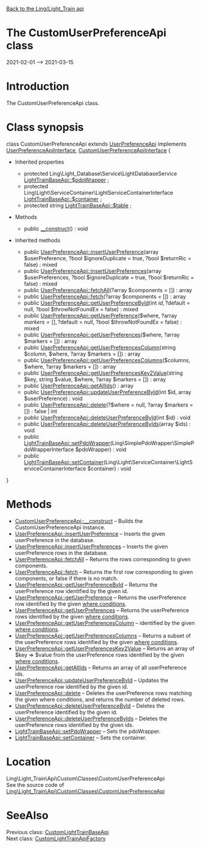 [Back to the Ling/Light_Train api](https://github.com/lingtalfi/Light_Train/blob/master/doc/api/Ling/Light_Train.md)



The CustomUserPreferenceApi class
================
2021-02-01 --> 2021-03-15






Introduction
============

The CustomUserPreferenceApi class.



Class synopsis
==============


class <span class="pl-k">CustomUserPreferenceApi</span> extends [UserPreferenceApi](https://github.com/lingtalfi/Light_Train/blob/master/doc/api/Ling/Light_Train/Api/Generated/Classes/UserPreferenceApi.md) implements [UserPreferenceApiInterface](https://github.com/lingtalfi/Light_Train/blob/master/doc/api/Ling/Light_Train/Api/Generated/Interfaces/UserPreferenceApiInterface.md), [CustomUserPreferenceApiInterface](https://github.com/lingtalfi/Light_Train/blob/master/doc/api/Ling/Light_Train/Api/Custom/Interfaces/CustomUserPreferenceApiInterface.md) {

- Inherited properties
    - protected Ling\Light_Database\Service\LightDatabaseService [LightTrainBaseApi::$pdoWrapper](#property-pdoWrapper) ;
    - protected Ling\Light\ServiceContainer\LightServiceContainerInterface [LightTrainBaseApi::$container](#property-container) ;
    - protected string [LightTrainBaseApi::$table](#property-table) ;

- Methods
    - public [__construct](https://github.com/lingtalfi/Light_Train/blob/master/doc/api/Ling/Light_Train/Api/Custom/Classes/CustomUserPreferenceApi/__construct.md)() : void

- Inherited methods
    - public [UserPreferenceApi::insertUserPreference](https://github.com/lingtalfi/Light_Train/blob/master/doc/api/Ling/Light_Train/Api/Generated/Classes/UserPreferenceApi/insertUserPreference.md)(array $userPreference, ?bool $ignoreDuplicate = true, ?bool $returnRic = false) : mixed
    - public [UserPreferenceApi::insertUserPreferences](https://github.com/lingtalfi/Light_Train/blob/master/doc/api/Ling/Light_Train/Api/Generated/Classes/UserPreferenceApi/insertUserPreferences.md)(array $userPreferences, ?bool $ignoreDuplicate = true, ?bool $returnRic = false) : mixed
    - public [UserPreferenceApi::fetchAll](https://github.com/lingtalfi/Light_Train/blob/master/doc/api/Ling/Light_Train/Api/Generated/Classes/UserPreferenceApi/fetchAll.md)(?array $components = []) : array
    - public [UserPreferenceApi::fetch](https://github.com/lingtalfi/Light_Train/blob/master/doc/api/Ling/Light_Train/Api/Generated/Classes/UserPreferenceApi/fetch.md)(?array $components = []) : array
    - public [UserPreferenceApi::getUserPreferenceById](https://github.com/lingtalfi/Light_Train/blob/master/doc/api/Ling/Light_Train/Api/Generated/Classes/UserPreferenceApi/getUserPreferenceById.md)(int $id, ?$default = null, ?bool $throwNotFoundEx = false) : mixed
    - public [UserPreferenceApi::getUserPreference](https://github.com/lingtalfi/Light_Train/blob/master/doc/api/Ling/Light_Train/Api/Generated/Classes/UserPreferenceApi/getUserPreference.md)($where, ?array $markers = [], ?$default = null, ?bool $throwNotFoundEx = false) : mixed
    - public [UserPreferenceApi::getUserPreferences](https://github.com/lingtalfi/Light_Train/blob/master/doc/api/Ling/Light_Train/Api/Generated/Classes/UserPreferenceApi/getUserPreferences.md)($where, ?array $markers = []) : array
    - public [UserPreferenceApi::getUserPreferencesColumn](https://github.com/lingtalfi/Light_Train/blob/master/doc/api/Ling/Light_Train/Api/Generated/Classes/UserPreferenceApi/getUserPreferencesColumn.md)(string $column, $where, ?array $markers = []) : array
    - public [UserPreferenceApi::getUserPreferencesColumns](https://github.com/lingtalfi/Light_Train/blob/master/doc/api/Ling/Light_Train/Api/Generated/Classes/UserPreferenceApi/getUserPreferencesColumns.md)($columns, $where, ?array $markers = []) : array
    - public [UserPreferenceApi::getUserPreferencesKey2Value](https://github.com/lingtalfi/Light_Train/blob/master/doc/api/Ling/Light_Train/Api/Generated/Classes/UserPreferenceApi/getUserPreferencesKey2Value.md)(string $key, string $value, $where, ?array $markers = []) : array
    - public [UserPreferenceApi::getAllIds](https://github.com/lingtalfi/Light_Train/blob/master/doc/api/Ling/Light_Train/Api/Generated/Classes/UserPreferenceApi/getAllIds.md)() : array
    - public [UserPreferenceApi::updateUserPreferenceById](https://github.com/lingtalfi/Light_Train/blob/master/doc/api/Ling/Light_Train/Api/Generated/Classes/UserPreferenceApi/updateUserPreferenceById.md)(int $id, array $userPreference) : void
    - public [UserPreferenceApi::delete](https://github.com/lingtalfi/Light_Train/blob/master/doc/api/Ling/Light_Train/Api/Generated/Classes/UserPreferenceApi/delete.md)(?$where = null, ?array $markers = []) : false | int
    - public [UserPreferenceApi::deleteUserPreferenceById](https://github.com/lingtalfi/Light_Train/blob/master/doc/api/Ling/Light_Train/Api/Generated/Classes/UserPreferenceApi/deleteUserPreferenceById.md)(int $id) : void
    - public [UserPreferenceApi::deleteUserPreferenceByIds](https://github.com/lingtalfi/Light_Train/blob/master/doc/api/Ling/Light_Train/Api/Generated/Classes/UserPreferenceApi/deleteUserPreferenceByIds.md)(array $ids) : void
    - public [LightTrainBaseApi::setPdoWrapper](https://github.com/lingtalfi/Light_Train/blob/master/doc/api/Ling/Light_Train/Api/Generated/Classes/LightTrainBaseApi/setPdoWrapper.md)(Ling\SimplePdoWrapper\SimplePdoWrapperInterface $pdoWrapper) : void
    - public [LightTrainBaseApi::setContainer](https://github.com/lingtalfi/Light_Train/blob/master/doc/api/Ling/Light_Train/Api/Generated/Classes/LightTrainBaseApi/setContainer.md)(Ling\Light\ServiceContainer\LightServiceContainerInterface $container) : void

}






Methods
==============

- [CustomUserPreferenceApi::__construct](https://github.com/lingtalfi/Light_Train/blob/master/doc/api/Ling/Light_Train/Api/Custom/Classes/CustomUserPreferenceApi/__construct.md) &ndash; Builds the CustomUserPreferenceApi instance.
- [UserPreferenceApi::insertUserPreference](https://github.com/lingtalfi/Light_Train/blob/master/doc/api/Ling/Light_Train/Api/Generated/Classes/UserPreferenceApi/insertUserPreference.md) &ndash; Inserts the given userPreference in the database.
- [UserPreferenceApi::insertUserPreferences](https://github.com/lingtalfi/Light_Train/blob/master/doc/api/Ling/Light_Train/Api/Generated/Classes/UserPreferenceApi/insertUserPreferences.md) &ndash; Inserts the given userPreference rows in the database.
- [UserPreferenceApi::fetchAll](https://github.com/lingtalfi/Light_Train/blob/master/doc/api/Ling/Light_Train/Api/Generated/Classes/UserPreferenceApi/fetchAll.md) &ndash; Returns the rows corresponding to given components.
- [UserPreferenceApi::fetch](https://github.com/lingtalfi/Light_Train/blob/master/doc/api/Ling/Light_Train/Api/Generated/Classes/UserPreferenceApi/fetch.md) &ndash; Returns the first row corresponding to given components, or false if there is no match.
- [UserPreferenceApi::getUserPreferenceById](https://github.com/lingtalfi/Light_Train/blob/master/doc/api/Ling/Light_Train/Api/Generated/Classes/UserPreferenceApi/getUserPreferenceById.md) &ndash; Returns the userPreference row identified by the given id.
- [UserPreferenceApi::getUserPreference](https://github.com/lingtalfi/Light_Train/blob/master/doc/api/Ling/Light_Train/Api/Generated/Classes/UserPreferenceApi/getUserPreference.md) &ndash; Returns the userPreference row identified by the given [where conditions](https://github.com/lingtalfi/SimplePdoWrapper#the-where-conditions).
- [UserPreferenceApi::getUserPreferences](https://github.com/lingtalfi/Light_Train/blob/master/doc/api/Ling/Light_Train/Api/Generated/Classes/UserPreferenceApi/getUserPreferences.md) &ndash; Returns the userPreference rows identified by the given [where conditions](https://github.com/lingtalfi/SimplePdoWrapper#the-where-conditions).
- [UserPreferenceApi::getUserPreferencesColumn](https://github.com/lingtalfi/Light_Train/blob/master/doc/api/Ling/Light_Train/Api/Generated/Classes/UserPreferenceApi/getUserPreferencesColumn.md) &ndash; identified by the given [where conditions](https://github.com/lingtalfi/SimplePdoWrapper#the-where-conditions).
- [UserPreferenceApi::getUserPreferencesColumns](https://github.com/lingtalfi/Light_Train/blob/master/doc/api/Ling/Light_Train/Api/Generated/Classes/UserPreferenceApi/getUserPreferencesColumns.md) &ndash; Returns a subset of the userPreference rows identified by the given [where conditions](https://github.com/lingtalfi/SimplePdoWrapper#the-where-conditions).
- [UserPreferenceApi::getUserPreferencesKey2Value](https://github.com/lingtalfi/Light_Train/blob/master/doc/api/Ling/Light_Train/Api/Generated/Classes/UserPreferenceApi/getUserPreferencesKey2Value.md) &ndash; Returns an array of $key => $value from the userPreference rows identified by the given [where conditions](https://github.com/lingtalfi/SimplePdoWrapper#the-where-conditions).
- [UserPreferenceApi::getAllIds](https://github.com/lingtalfi/Light_Train/blob/master/doc/api/Ling/Light_Train/Api/Generated/Classes/UserPreferenceApi/getAllIds.md) &ndash; Returns an array of all userPreference ids.
- [UserPreferenceApi::updateUserPreferenceById](https://github.com/lingtalfi/Light_Train/blob/master/doc/api/Ling/Light_Train/Api/Generated/Classes/UserPreferenceApi/updateUserPreferenceById.md) &ndash; Updates the userPreference row identified by the given id.
- [UserPreferenceApi::delete](https://github.com/lingtalfi/Light_Train/blob/master/doc/api/Ling/Light_Train/Api/Generated/Classes/UserPreferenceApi/delete.md) &ndash; Deletes the userPreference rows matching the given where conditions, and returns the number of deleted rows.
- [UserPreferenceApi::deleteUserPreferenceById](https://github.com/lingtalfi/Light_Train/blob/master/doc/api/Ling/Light_Train/Api/Generated/Classes/UserPreferenceApi/deleteUserPreferenceById.md) &ndash; Deletes the userPreference identified by the given id.
- [UserPreferenceApi::deleteUserPreferenceByIds](https://github.com/lingtalfi/Light_Train/blob/master/doc/api/Ling/Light_Train/Api/Generated/Classes/UserPreferenceApi/deleteUserPreferenceByIds.md) &ndash; Deletes the userPreference rows identified by the given ids.
- [LightTrainBaseApi::setPdoWrapper](https://github.com/lingtalfi/Light_Train/blob/master/doc/api/Ling/Light_Train/Api/Generated/Classes/LightTrainBaseApi/setPdoWrapper.md) &ndash; Sets the pdoWrapper.
- [LightTrainBaseApi::setContainer](https://github.com/lingtalfi/Light_Train/blob/master/doc/api/Ling/Light_Train/Api/Generated/Classes/LightTrainBaseApi/setContainer.md) &ndash; Sets the container.





Location
=============
Ling\Light_Train\Api\Custom\Classes\CustomUserPreferenceApi<br>
See the source code of [Ling\Light_Train\Api\Custom\Classes\CustomUserPreferenceApi](https://github.com/lingtalfi/Light_Train/blob/master/Api/Custom/Classes/CustomUserPreferenceApi.php)



SeeAlso
==============
Previous class: [CustomLightTrainBaseApi](https://github.com/lingtalfi/Light_Train/blob/master/doc/api/Ling/Light_Train/Api/Custom/Classes/CustomLightTrainBaseApi.md)<br>Next class: [CustomLightTrainApiFactory](https://github.com/lingtalfi/Light_Train/blob/master/doc/api/Ling/Light_Train/Api/Custom/CustomLightTrainApiFactory.md)<br>
